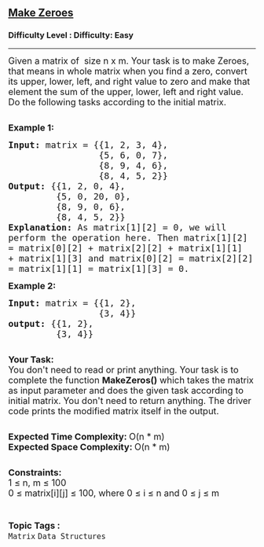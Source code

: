 <h2><a href="https://www.geeksforgeeks.org/problems/make-zeroes4042/1?page=2&category=Matrix,Graph&difficulty=Easy&status=unsolved&sortBy=accuracy">Make Zeroes</a></h2><h3>Difficulty Level : Difficulty: Easy</h3><hr><div class="problems_problem_content__Xm_eO"><p><span style="font-size: 18px;">Given a matrix&nbsp;of&nbsp; size n x&nbsp;m. Your task is to make Zeroes, that means in whole matrix when you find a zero,&nbsp;convert its upper, lower, left, and right value to zero and make that element the sum of the upper, lower, left and right value. Do the following tasks according to the initial matrix.</span><br>&nbsp;</p>
<p><span style="font-size: 18px;"><strong>Example 1:</strong></span></p>
<pre><span style="font-size: 18px;"><strong>Input: </strong>matrix = {{1, 2, 3, 4},
                 {5, 6, 0, 7}, 
&nbsp;                {8, 9, 4, 6},
                 {8, 4, 5, 2}}
<strong>Output:</strong>&nbsp;{{1, 2, 0, 4}, 
&nbsp;        {5, 0, 20, 0},
         {8, 9, 0, 6}, 
&nbsp;        {8, 4, 5, 2}}
<strong>Explanation:</strong>&nbsp;As matrix[1][2] = 0, we will
perform the operation here. Then matrix[1][2]
= matrix[0][2] + matrix[2][2] + matrix[1][1] 
+ matrix[1][3] and matrix[0][2] = matrix[2][2] 
= matrix[1][1] = matrix[1][3] = 0.</span>
</pre>
<p><span style="font-size: 18px;"><strong>Example 2:</strong></span></p>
<pre><span style="font-size: 18px;"><strong>Input: </strong>matrix = {{1, 2}, 
&nbsp;                {3, 4}}
<strong>output: </strong>{{1, 2}, 
&nbsp;        {3, 4}}</span>
</pre>
<p><br><span style="font-size: 18px;"><strong>Your Task:</strong><br>You don't need to read or print anything. Your task is to complete the function&nbsp;<strong>MakeZeros()</strong>&nbsp;which takes the matrix as input parameter and does the given task according to initial matrix. You don't need to return anything. The driver code prints the modified matrix itself in the output.</span><br>&nbsp;</p>
<p><span style="font-size: 18px;"><strong>Expected Time Complexity:&nbsp;</strong>O(n * m)<br><strong>Expected Space Complexity:&nbsp;</strong>O(n * m)</span><br>&nbsp;</p>
<p><span style="font-size: 18px;"><strong>Constraints:</strong><br>1 ≤ n, m ≤ 100<br>0 ≤ matrix[i][j] ≤ 100, where 0 ≤ i ≤ n and 0 ≤ j ≤ m</span></p></div><br><p><span style=font-size:18px><strong>Topic Tags : </strong><br><code>Matrix</code>&nbsp;<code>Data Structures</code>&nbsp;